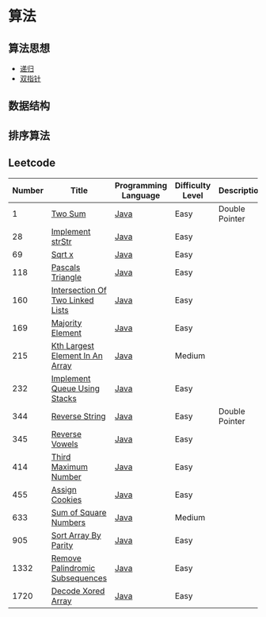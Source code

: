 # 算法

## 算法思想
- [递归](https://github.com/heyzeng/Graphical-Algorithm/blob/master/Algorithm-Java/Data-Structure/src/main/java/recursion/recursion.md)
- [双指针]()
## 数据结构

## 排序算法



## Leetcode
|  Number   | Title  | Programming Language |Difficulty Level|Description|
|  ----  | ----  |  ----  | ----  | ---- |
|1|[Two Sum](https://leetcode-cn.com/problems/two-sum/)| [Java](https://github.com/heyzeng/Graphical-Algorithm/blob/master/LeetCode/src/main/java/lc_0001_twoSum.java)  | Easy |Double Pointer|
|28|[Implement strStr](https://leetcode-cn.com/problems/implement-strstr/)    | [Java](https://github.com/heyzeng/Graphical-Algorithm/blob/master/LeetCode/src/main/java/lc_0028_strStr.java)  |Easy | |
|69|[Sqrt x](https://leetcode-cn.com/problems/sqrtx/description/)|[Java](https://github.com/heyzeng/Graphical-Algorithm/blob/master/LeetCode/src/main/java/lc_0069_sqrtX.java)|Easy||
|118|[Pascals Triangle](https://leetcode-cn.com/problems/pascals-triangle/)| [Java](https://github.com/heyzeng/Graphical-Algorithm/blob/master/LeetCode/src/main/java/lc_0118_pascals_triangle.java)|Easy||
|160|[Intersection Of Two Linked Lists](https://leetcode-cn.com/problems/intersection-of-two-linked-lists/)|[Java](https://github.com/heyzeng/Graphical-Algorithm/blob/master/LeetCode/src/main/java/lc_0160_getIntersectionNode.java)|Easy||
|169|[Majority Element](https://leetcode-cn.com/problems/majority-element/)|[Java](https://github.com/heyzeng/Graphical-Algorithm/blob/master/LeetCode/src/main/java/lc_0169_majorityElement.java)|Easy||
|215|[Kth Largest Element In An Array](https://leetcode-cn.com/problems/kth-largest-element-in-an-array/)| [Java](https://github.com/heyzeng/Graphical-Algorithm/blob/master/LeetCode/src/main/java/lc_0215_findKthLargest.java)|Medium||
|232|[Implement Queue Using Stacks](https://leetcode-cn.com/problems/implement-queue-using-stacks/description/)|[Java](https://github.com/heyzeng/Graphical-Algorithm/blob/master/LeetCode/src/main/java/lc_0232_MyQueue.java)|Easy||
|344|[Reverse String](https://leetcode-cn.com/problems/reverse-string/)|[Java](https://github.com/heyzeng/Graphical-Algorithm/blob/master/LeetCode/src/main/java/lc_0344_reverseString.java)|Easy|Double Pointer|
|345|[Reverse Vowels](https://leetcode-cn.com/problems/reverse-vowels-of-a-string/description/)|[Java]()|Easy||
|414|[Third Maximum Number](https://leetcode-cn.com/problems/third-maximum-number/)|[Java]()|Easy||
|455|[Assign Cookies](https://leetcode-cn.com/problems/assign-cookies/)| [Java](https://github.com/heyzeng/Graphical-Algorithm/blob/master/LeetCode/src/main/java/lc_0455_findContentChildren.java)|Easy||
|633|[Sum of Square Numbers](https://leetcode-cn.com/problems/sum-of-square-numbers/)| [Java](https://github.com/heyzeng/Graphical-Algorithm/blob/master/LeetCode/src/main/java/lc_0633_judgeSquareSum.java)|Medium||
|905|[Sort Array By Parity](https://leetcode-cn.com/problems/sort-array-by-parity/)|[Java]()|Easy| |
|1332|[Remove Palindromic Subsequences](https://leetcode-cn.com/problems/remove-palindromic-subsequences/)|[Java](https://github.com/heyzeng/Graphical-Algorithm/blob/master/LeetCode/src/main/java/lc_1332_removePalindromeSub.java)|Easy||
|1720|[Decode Xored Array](https://leetcode-cn.com/problems/decode-xored-array/)|[Java]()|Easy||


